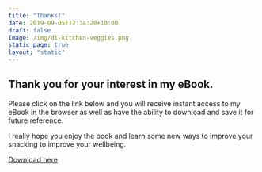 ```yaml
---
title: "Thanks!"
date: 2019-09-05T12:34:20+10:00
draft: false
Image: /img/di-kitchen-veggies.png
static_page: true
layout: "static"
---
```


## Thank you for your interest in my eBook.

Please click on the link below and you will receive instant access 
to my eBook in the browser as well as have the ability to download 
and save it for future reference. 

I really hope you enjoy the book and learn some new ways to improve 
your snacking to improve your wellbeing.

[Download here](/pdf/Delicious-Healthy-Snacks-Mar21.pdf)
